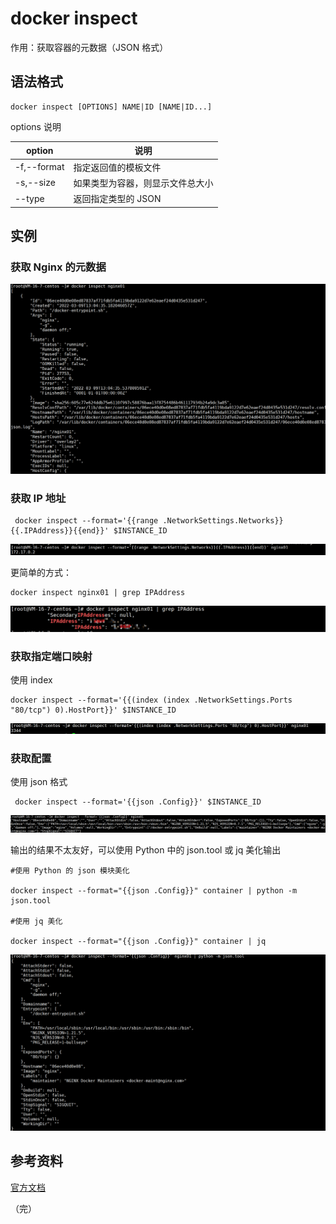 # docker inspect

作用：获取容器的元数据（JSON 格式）

## 语法格式

```
docker inspect [OPTIONS] NAME|ID [NAME|ID...]
```

options 说明

| option      | 说明                             |
| ----------- | -------------------------------- |
| -f,--format | 指定返回值的模板文件             |
| -s,--size   | 如果类型为容器，则显示文件总大小 |
| --type      | 返回指定类型的 JSON              |

## 实例

### 获取 Nginx 的元数据

![inspect](./images/inspect1.png)

### 获取 IP 地址

```
 docker inspect --format='{{range .NetworkSettings.Networks}}{{.IPAddress}}{{end}}' $INSTANCE_ID
```

![inspect](./images/inspect2.png)

更简单的方式：

```
docker inspect nginx01 | grep IPAddress
```

![inspect](./images/inspect3.png)

### 获取指定端口映射

使用 index 

```
docker inspect --format='{{(index (index .NetworkSettings.Ports "80/tcp") 0).HostPort}}' $INSTANCE_ID
```

![inspect](./images/inspect4.png)

### 获取配置

使用 json 格式

```
 docker inspect --format='{{json .Config}}' $INSTANCE_ID
```

![inspect](./images/inspect5.png)

输出的结果不太友好，可以使用 Python 中的 json.tool 或 jq 美化输出

```
#使用 Python 的 json 模块美化

docker inspect --format="{{json .Config}}" container | python -m json.tool

#使用 jq 美化

docker inspect --format="{{json .Config}}" container | jq
```

![inspect](./images/inspect6.png)



## 参考资料
[官方文档](https://docs.docker.com/engine/reference/commandline/inspect/)

（完）